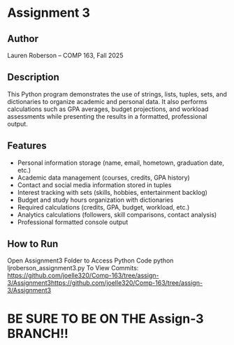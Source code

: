 # Assignment 3  

## Author  
Lauren Roberson – COMP 163, Fall 2025  

## Description  
This Python program demonstrates the use of strings, lists, tuples, sets, and dictionaries to organize academic and personal data. It also performs calculations such as GPA averages, budget projections, and workload assessments while presenting the results in a formatted, professional output.  

## Features  
- Personal information storage (name, email, hometown, graduation date, etc.)  
- Academic data management (courses, credits, GPA history)  
- Contact and social media information stored in tuples  
- Interest tracking with sets (skills, hobbies, entertainment backlog)  
- Budget and study hours organization with dictionaries  
- Required calculations (credits, GPA, budget, workload, etc.)  
- Analytics calculations (followers, skill comparisons, contact analysis)  
- Professional formatted console output  

## How to Run  
Open Assignment3 Folder to Access Python Code
python ljroberson_assignment3.py
To View Commits: https://github.com/joelle320/Comp-163/tree/assign-3/Assignment3https://github.com/joelle320/Comp-163/tree/assign-3/Assignment3

# BE SURE TO BE ON THE Assign-3 BRANCH!!